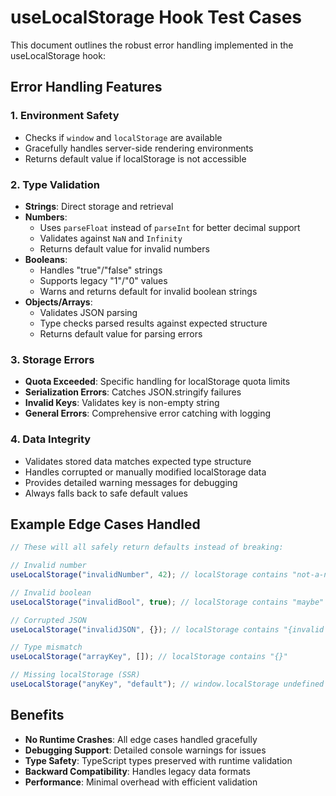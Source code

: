 # useLocalStorage Hook Test Cases

This document outlines the robust error handling implemented in the useLocalStorage hook:

## Error Handling Features

### 1. **Environment Safety**

- Checks if `window` and `localStorage` are available
- Gracefully handles server-side rendering environments
- Returns default value if localStorage is not accessible

### 2. **Type Validation**

- **Strings**: Direct storage and retrieval
- **Numbers**:
  - Uses `parseFloat` instead of `parseInt` for better decimal support
  - Validates against `NaN` and `Infinity`
  - Returns default value for invalid numbers
- **Booleans**:
  - Handles "true"/"false" strings
  - Supports legacy "1"/"0" values
  - Warns and returns default for invalid boolean strings
- **Objects/Arrays**:
  - Validates JSON parsing
  - Type checks parsed results against expected structure
  - Returns default value for parsing errors

### 3. **Storage Errors**

- **Quota Exceeded**: Specific handling for localStorage quota limits
- **Serialization Errors**: Catches JSON.stringify failures
- **Invalid Keys**: Validates key is non-empty string
- **General Errors**: Comprehensive error catching with logging

### 4. **Data Integrity**

- Validates stored data matches expected type structure
- Handles corrupted or manually modified localStorage data
- Provides detailed warning messages for debugging
- Always falls back to safe default values

## Example Edge Cases Handled

```typescript
// These will all safely return defaults instead of breaking:

// Invalid number
useLocalStorage("invalidNumber", 42); // localStorage contains "not-a-number"

// Invalid boolean
useLocalStorage("invalidBool", true); // localStorage contains "maybe"

// Corrupted JSON
useLocalStorage("invalidJSON", {}); // localStorage contains "{invalid json"

// Type mismatch
useLocalStorage("arrayKey", []); // localStorage contains "{}"

// Missing localStorage (SSR)
useLocalStorage("anyKey", "default"); // window.localStorage undefined
```

## Benefits

- **No Runtime Crashes**: All edge cases handled gracefully
- **Debugging Support**: Detailed console warnings for issues
- **Type Safety**: TypeScript types preserved with runtime validation
- **Backward Compatibility**: Handles legacy data formats
- **Performance**: Minimal overhead with efficient validation
